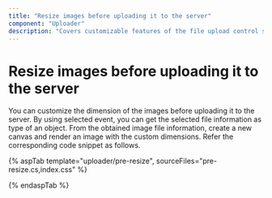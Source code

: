 ```yaml
---
title: "Resize images before uploading it to the server"
component: "Uploader"
description: "Covers customizable features of the file upload control such as a preview image, invisible upload, progress bar, sort the file list and more."
---
```


# Resize images before uploading it to the server

You can customize the dimension of the images before uploading it to the server.
By using selected event, you can get the selected file information as type of an object. From the obtained image file information, create a new canvas and render an image with the custom dimensions. Refer the corresponding code snippet as follows.

{% aspTab template="uploader/pre-resize", sourceFiles="pre-resize.cs,index.css" %}

{% endaspTab %}
